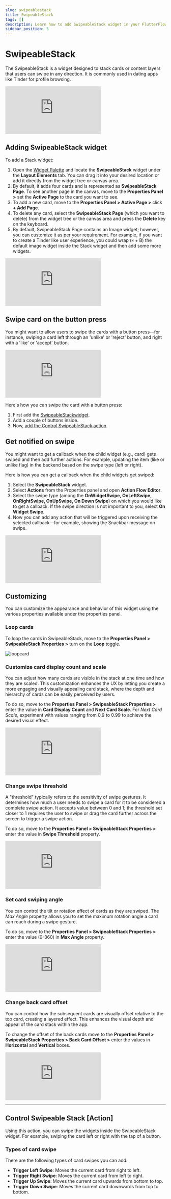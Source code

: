 ```yaml
---
slug: swipeablestack
title: SwipeableStack
tags: []
description: Learn how to add SwipeableStack widget in your FlutterFlow project.
sidebar_position: 5
---
```


# SwipeableStack

The SwipeableStack is a widget designed to stack cards or content layers that users can swipe in any direction. It is commonly used in dating apps like Tinder for profile browsing.

<div style={{
    position: 'relative',
    paddingBottom: 'calc(56.67989417989418% + 41px)', // Keeps the aspect ratio and additional padding
    height: 0,
    width: '100%'}}>
    <iframe 
        src="https://www.loom.com/embed/e7f59a4565084bda8b1fd8182bb5b169?sid=d0489d7a-c9b2-46ba-b63a-e944b09633e0"
        title=""
        style={{
            position: 'absolute',
            top: 0,
            left: 0,
            width: '100%',
            height: '100%',
            colorScheme: 'light'
        }}
        frameborder="0"
        loading="lazy"
        webkitAllowFullScreen
        mozAllowFullScreen
        allowFullScreen
        allow="clipboard-write">
    </iframe>
</div>
<p></p>

## Adding SwipeableStack widget

To add a Stack widget:

1. Open the [Widget Palette](../../../../intro/flutterflow-ui/widget-palette) and locate the **SwipeableStack** widget under the **Layout Elements** tab. You can drag it into your desired location or add it directly from the widget tree or canvas area.
2. By default, it adds four cards and is represented as **SwipeableStack Page**. To see another page in the canvas, move to the **Properties Panel >** set the **Active Page** to the card you want to see.
3. To add a new card, move to the **Properties Panel > Active Page >** click **+ Add Page**.
4. To delete any card, select the **SwipeableStack Page** (which you want to delete) from the widget tree or the canvas area and press the **Delete** key on the keyboard.
5. By default, SwipeableStack Page contains an Image widget; however, you can customize it as per your requirement. For example, if you want to create a Tinder like user experience, you could wrap (`⌘` + B) the default image widget inside the Stack widget and then add some more widgets.

<div style={{
    position: 'relative',
    paddingBottom: 'calc(56.67989417989418% + 41px)', // Keeps the aspect ratio and additional padding
    height: 0,
    width: '100%'}}>
    <iframe 
        src="https://www.loom.com/embed/c07a029c001c4a0faf4413f91246b310?sid=b79a41bb-e067-4dbd-9be2-a7819567c2ce"
        title=""
        style={{
            position: 'absolute',
            top: 0,
            left: 0,
            width: '100%',
            height: '100%',
            colorScheme: 'light'
        }}
        frameborder="0"
        loading="lazy"
        webkitAllowFullScreen
        mozAllowFullScreen
        allowFullScreen
        allow="clipboard-write">
    </iframe>
</div>
<p></p>


## Swipe card on the button press

You might want to allow users to swipe the cards with a button press—for instance, swiping a card left through an 'unlike' or 'reject' button, and right with a 'like' or 'accept' button.

<div style={{
    position: 'relative',
    paddingBottom: 'calc(56.67989417989418% + 41px)', // Keeps the aspect ratio and additional padding
    height: 0,
    width: '100%'}}>
    <iframe 
        src="https://www.loom.com/embed/5e6d86f975f64f4b81b80109426c77e2?sid=4fbae627-da87-423d-8c41-4bfa9301b5b0"
        title=""
        style={{
            position: 'absolute',
            top: 0,
            left: 0,
            width: '100%',
            height: '100%',
            colorScheme: 'light'
        }}
        frameborder="0"
        loading="lazy"
        webkitAllowFullScreen
        mozAllowFullScreen
        allowFullScreen
        allow="clipboard-write">
    </iframe>
</div>
<p></p>

Here's how you can swipe the card with a button press:

1. First add the [SwipeableStackwidget](#adding-swipeablestack-widget).
2. Add a couple of buttons inside.
3. Now, [add the Control SwipeableStack action](#control-swipeable-stack-action).

## Get notified on swipe

You might want to get a callback when the child widget (e.g., card) gets swiped and then add further actions. For example, updating the item (like or unlike flag) in the backend based on the swipe type (left or right).

Here is how you can get a callback when the child widgets get swiped:

1. Select the **SwipeableStack** widget.
2. Select **Actions** from the Properties panel and open **Action Flow Editor**.
3. Select the swipe type (among the **OnWidgetSwipe, OnLeftSwipe, OnRightSwipe, OnUpSwipe, On Down Swipe**) on which you would like to get a callback. If the swipe direction is not important to you, select **On Widget Swipe**.
4. Now you can add any action that will be triggered upon receiving the selected callback—for example, showing the Snackbar message on swipe.

<div style={{
    position: 'relative',
    paddingBottom: 'calc(56.67989417989418% + 41px)', // Keeps the aspect ratio and additional padding
    height: 0,
    width: '100%'}}>
    <iframe 
        src="https://www.loom.com/embed/73536e21a77e4fa1924dd48974e6eed1?sid=c765ff28-ce65-4eac-9cec-d370c8cff581"
        title=""
        style={{
            position: 'absolute',
            top: 0,
            left: 0,
            width: '100%',
            height: '100%',
            colorScheme: 'light'
        }}
        frameborder="0"
        loading="lazy"
        webkitAllowFullScreen
        mozAllowFullScreen
        allowFullScreen
        allow="clipboard-write">
    </iframe>
</div>
<p></p>


## Customizing

You can customize the appearance and behavior of this widget using the various properties available under the properties panel.

### Loop cards

To loop the cards in SwipeableStack, move to the **Properties Panel > SwipeableStack Properties >** turn on the **Loop** toggle.

![loopcard](imgs/loopcard.avif)

### Customize card display count and scale

You can adjust how many cards are visible in the stack at one time and how they are scaled. This customization enhances the UX by letting you create a more engaging and visually appealing card stack, where the depth and hierarchy of cards can be easily perceived by users.

To do so, move to the **Properties Panel > SwipeableStack Properties >** enter the value in **Card Display Count** and **Next Card Scale**. For *Next Card Scale,* experiment with values ranging from 0.9 to 0.99 to achieve the desired visual effect.

<div style={{
    position: 'relative',
    paddingBottom: 'calc(56.67989417989418% + 41px)', // Keeps the aspect ratio and additional padding
    height: 0,
    width: '100%'}}>
    <iframe 
        src="https://www.loom.com/embed/06113eea1f6345788c66e330a3f2612a?sid=72b3decd-cffd-461d-b2bf-e5ec9a61b9cb"
        title=""
        style={{
            position: 'absolute',
            top: 0,
            left: 0,
            width: '100%',
            height: '100%',
            colorScheme: 'light'
        }}
        frameborder="0"
        loading="lazy"
        webkitAllowFullScreen
        mozAllowFullScreen
        allowFullScreen
        allow="clipboard-write">
    </iframe>
</div>
<p></p>

### Change swipe threshold

A "threshold" typically refers to the sensitivity of swipe gestures. It determines how much a user needs to swipe a card for it to be considered a complete swipe action. It accepts value between 0 and 1; the threshold set closer to 1 requires the user to swipe or drag the card further across the screen to trigger a swipe action.

To do so, move to the **Properties Panel > SwipeableStack Properties >** enter the value in **Swipe Threshold** property.

<div style={{
    position: 'relative',
    paddingBottom: 'calc(56.67989417989418% + 41px)', // Keeps the aspect ratio and additional padding
    height: 0,
    width: '100%'}}>
    <iframe 
        src="https://www.loom.com/embed/c97977ee73624ddc94f6f53b1f26a3d3?sid=341b96e9-3793-48e8-a08f-c1e49f663f85"
        title=""
        style={{
            position: 'absolute',
            top: 0,
            left: 0,
            width: '100%',
            height: '100%',
            colorScheme: 'light'
        }}
        frameborder="0"
        loading="lazy"
        webkitAllowFullScreen
        mozAllowFullScreen
        allowFullScreen
        allow="clipboard-write">
    </iframe>
</div>
<p></p>

### Set card swiping angle

You can control the tilt or rotation effect of cards as they are swiped. The *Max Angle* property allows you to set the maximum rotation angle a card can reach during a swipe gesture.

To do so, move to the **Properties Panel > SwipeableStack Properties >** enter the value (0-360) in **Max Angle** property.

<div style={{
    position: 'relative',
    paddingBottom: 'calc(56.67989417989418% + 41px)', // Keeps the aspect ratio and additional padding
    height: 0,
    width: '100%'}}>
    <iframe 
        src="https://www.loom.com/embed/b1c95dd80bde49fb8ced6e53d67ea610?sid=4a47662d-0cfb-4f0a-a92d-1c5bb0d6c688"
        title=""
        style={{
            position: 'absolute',
            top: 0,
            left: 0,
            width: '100%',
            height: '100%',
            colorScheme: 'light'
        }}
        frameborder="0"
        loading="lazy"
        webkitAllowFullScreen
        mozAllowFullScreen
        allowFullScreen
        allow="clipboard-write">
    </iframe>
</div>
<p></p>

### Change back card offset

You can control how the subsequent cards are visually offset relative to the top card, creating a layered effect. This enhances the visual depth and appeal of the card stack within the app.

To change the offset of the back cards move to the **Properties Panel > SwipeableStack Properties > Back Card Offset >** enter the values in **Horizontal** and **Vertical** boxes.

<div style={{
    position: 'relative',
    paddingBottom: 'calc(56.67989417989418% + 41px)', // Keeps the aspect ratio and additional padding
    height: 0,
    width: '100%'}}>
    <iframe 
        src="https://www.loom.com/embed/6239da42312b46c489ee2a45739d526d?sid=30d5ff46-e468-4596-ba7e-fe0bd48261f4"
        title=""
        style={{
            position: 'absolute',
            top: 0,
            left: 0,
            width: '100%',
            height: '100%',
            colorScheme: 'light'
        }}
        frameborder="0"
        loading="lazy"
        webkitAllowFullScreen
        mozAllowFullScreen
        allowFullScreen
        allow="clipboard-write">
    </iframe>
</div>
<p></p>

---
## Control Swipeable Stack [Action]

Using this action, you can swipe the widgets inside the SwipeableStack widget. For example, swiping the card left or right with the tap of a button.

### Types of card swipe

There are the following types of card swipes you can add:

- **Trigger Left Swipe**: Moves the current card from right to left.
- **Trigger Right Swipe**: Moves the current card from left to right.
- **Trigger Up Swipe**: Moves the current card upwards from bottom to top.
- **Trigger Down Swipe**: Moves the current card downwards from top to bottom.